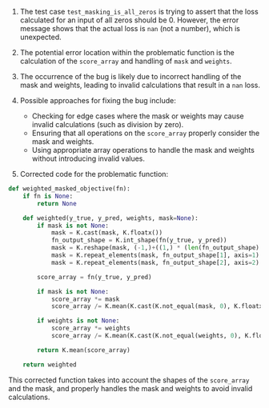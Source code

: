 1. The test case `test_masking_is_all_zeros` is trying to assert that the loss calculated for an input of all zeros should be 0. However, the error message shows that the actual loss is `nan` (not a number), which is unexpected.

2. The potential error location within the problematic function is the calculation of the `score_array` and handling of `mask` and `weights`.

3. The occurrence of the bug is likely due to incorrect handling of the mask and weights, leading to invalid calculations that result in a `nan` loss.

4. Possible approaches for fixing the bug include:
   - Checking for edge cases where the mask or weights may cause invalid calculations (such as division by zero).
   - Ensuring that all operations on the `score_array` properly consider the mask and weights.
   - Using appropriate array operations to handle the mask and weights without introducing invalid values.

5. Corrected code for the problematic function:

```python
def weighted_masked_objective(fn):
    if fn is None:
        return None

    def weighted(y_true, y_pred, weights, mask=None):
        if mask is not None:
            mask = K.cast(mask, K.floatx())
            fn_output_shape = K.int_shape(fn(y_true, y_pred))
            mask = K.reshape(mask, (-1,)+((1,) * (len(fn_output_shape) - 1)))
            mask = K.repeat_elements(mask, fn_output_shape[1], axis=1)
            mask = K.repeat_elements(mask, fn_output_shape[2], axis=2)

        score_array = fn(y_true, y_pred)

        if mask is not None:
            score_array *= mask
            score_array /= K.mean(K.cast(K.not_equal(mask, 0), K.floatx()))

        if weights is not None:
            score_array *= weights
            score_array /= K.mean(K.cast(K.not_equal(weights, 0), K.floatx()))

        return K.mean(score_array)

    return weighted
```

This corrected function takes into account the shapes of the `score_array` and the mask, and properly handles the mask and weights to avoid invalid calculations.